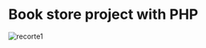 # Book store project with PHP

![recorte1](https://user-images.githubusercontent.com/55213868/72381925-7f238b00-3718-11ea-828a-bfa3ddf57808.PNG)

